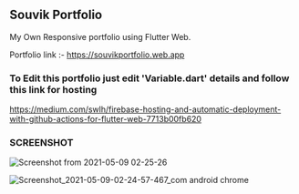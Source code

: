 ## Souvik Portfolio

My Own Responsive portfolio using Flutter Web.

Portfolio link :- https://souvikportfolio.web.app




### To Edit this portfolio just edit 'Variable.dart' details and follow this link for hosting

https://medium.com/swlh/firebase-hosting-and-automatic-deployment-with-github-actions-for-flutter-web-7713b00fb620




###  SCREENSHOT

![Screenshot from 2021-05-09 02-25-26](https://user-images.githubusercontent.com/47409900/117553233-e8e24980-b06d-11eb-8822-c8e29424880a.png)

![Screenshot_2021-05-09-02-24-57-467_com android chrome](https://user-images.githubusercontent.com/47409900/117553246-00213700-b06e-11eb-9fc9-7f3ff58325cd.jpg)


